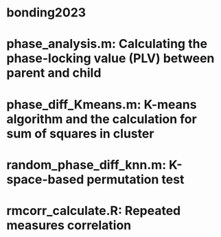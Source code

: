# bonding2023
# phase_analysis.m: Calculating the phase-locking value (PLV) between parent and child
# phase_diff_Kmeans.m: K-means algorithm and the calculation for sum of squares in cluster
# random_phase_diff_knn.m: K-space-based permutation test
# rmcorr_calculate.R: Repeated measures correlation
